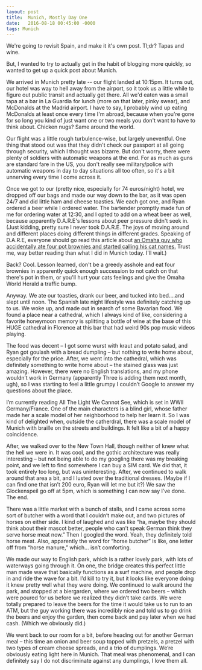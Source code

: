 ```yaml
---
layout: post
title:  Munich, Mostly Day One
date:   2016-08-18 00:45:00 -0000
tags: Munich
---
```


We're going to revisit Spain, and make it it's own post. Tl;dr? Tapas and wine.

But, I wanted to try to actually get in the habit of blogging more quickly, so wanted to get up a quick post about Munich.

We arrived in Munich pretty late -- our flight landed at 10:15pm. It turns out, our hotel was way to hell away from the airport, so it took us a little while to figure out public transit and actually get there. All we'd eaten was a small tapa at a bar in La Guardia for lunch (more on that later, pinky swear), and McDonalds at the Madrid airport. I have to say, I probably wind up eating McDonalds at least once every time I'm abroad, because when you're gone for so long you kind of just want one or two meals you don't want to have to think about. Chicken nugs? Same around the world. 

Our flight was a little rough turbulence-wise, but largely uneventful. One thing that stood out was that they didn't check our passport at all going through security, which I thought was bizarre. But don't worry, there were plenty of soldiers with automatic weapons at the end. For as much as guns are standard fare in the US, you don't really see military/police with automatic weapons in day to day situations all too often, so it's a bit unnerving every time I come across it. 

Once we got to our (pretty nice, especially for 74 euros/night) hotel, we dropped off our bags and made our way down to the bar, as it was open 24/7 and did little ham and cheese toasties. We each got one, and Ryan ordered a beer while I ordered water. The bartender promptly made fun of me for ordering water at 12:30, and I opted to add on a wheat beer as well, because apparently D.A.R.E's lessons about peer pressure didn't seek in. (Just kidding, pretty sure I never took D.A.R.E. The joys of moving around and different places doing different things in different grades. Speaking of D.A.R.E, everyone should go read this article about [an Omaha guy who accidentally ate four pot brownies and started calling his cat names.](http://www.omaha.com/news/metro/omaha-dad-finds-pot-brownies-eats-of-them-says-mean/article_385099cc-649c-11e6-86a8-4728d60cb7fe.html) Trust me, way better reading than what I did in Munich today. I'll wait.)

Back? Cool. Lesson learned, don't be a greedy asshole and eat four brownies in apparently quick enough succession to not catch on that there's pot in them, or you'll hurt your cats feelings and give the Omaha World Herald a traffic bump. 

Anyway. We ate our toasties, drank our beer, and tucked into bed….and slept until noon. The Spanish late night lifestyle was definitely catching up to us. We woke up, and made out in search of some Bavarian food. We found a place near a cathedral, which I always kind of like, considering a favorite honeymoon memory is splitting a bottle of wine at the base of this HUGE cathedral in Florence at this bar that had weird 90s pop music videos playing. 

The food was decent – I got some wurst with kraut and potato salad, and Ryan got goulash with a bread dumpling – but nothing to write home about, especially for the price. After, we went into the cathedral, which was definitely something to write home about – the stained glass was just amazing. However, there were no English translations, and my phone wouldn’t work in Germany (apparently Three is adding them next month, ugh), so I was starting to feel a little grumpy I couldn’t Google to answer my questions about the place. 

I’m currently reading All The Light We Cannot See, which is set in WWII Germany/France. One of the main characters is a blind girl, whose father made her a scale model of her neighborhood to help her learn it. So I was kind of delighted when, outside the catherdral, there was a scale model of Munich with braille on the streets and buildings. It felt like a bit of a happy coincidence. 

After, we walked over to the New Town Hall, though neither of knew what the hell we were in. It was cool, and the gothic architecture was really interesting – but not being able to do my googling there was my breaking point, and we left to find somewhere I can buy a SIM card. We did that, it took entirely too long, but was uninteresting. After, we continued to walk around that area a bit, and I lusted over the traditional dresses. (Maybe if I can find one that isn’t 200 euro, Ryan will let me but it?) We saw the Glockenspeil go off at 5pm, which is something I can now say I’ve done. The end. 

There was a little market with a bunch of stalls, and I came across some sort of butcher with a word that I couldn’t make out, and two pictures of horses on either side. I kind of laughed and was like “ha, maybe they should think about their mascot better, people who can’t speak German think they serve horse meat now.” Then I googled the word. Yeah, they definitely told horse meat. Also, apparently the word for “horse butcher” is like, one letter off from “horse manure,” which… isn’t comforting. 

We made our way to English park, which is a rather lovely park, with lots of waterways going through it. On one, the bridge creates this perfect little man made wave that basically functions as a surf machine, and people drop in and ride the wave for a bit. I’d kill to try it, but it looks like everyone doing it knew pretty well what they were doing. We continued to walk around the park, and stopped at a biergarden, where we ordered two beers – which were poured for us before we realized they didn’t take cards. We were totally prepared to leave the beers for the time it would take us to run to an ATM, but the guy working there was incredibly nice and told us to go drink the beers and enjoy the garden, then come back and pay later when we had cash. (Which we obviously did.)

We went back to our room for a bit, before heading out for another German meal – this time an onion and beer soup topped with pretzels, a pretzel with two types of cream cheese spreads, and a trio of dumplings. We’re obviously eating light here in Munich. That meal was phenomenal, and I can definitely say I do not discriminate against any dumplings, I love them all. 



